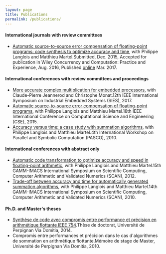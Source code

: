 ```yaml
---
layout: page
title: Publications
permalink: /publications/
---
```


<h4>International journals with review committees</h4>
<ul>
<li>
<span class="title"><a href="https://hal.archives-ouvertes.fr/hal-01236919">Automatic source-to-source error compensation of floating-point programs: code synthesis to optimize accuracy and time</a>,  </span><span class="authors">with Philippe Langlois and Matthieu Martel.</span><span class="conf">Submitted, Dec. 2015, Accepted for publication in Wiley Concurrency and Computation: Practice and Experience, Aug. 2016, Published <a href="http://dx.doi.org/10.1002/cpe.3953">online</a> Mar. 2017.</span>
</li>
</ul>

<h4>International conferences with review committees and proceedings</h4>
<ul>
<li>
<span class="title"><a href="https://hal.archives-ouvertes.fr/hal-01512760">More accurate complex multiplication for embedded processors</a>, </span><span class="authors">with Claude-Pierre Jeannerod and Christophe Monat.</span><span class="conf">12th IEEE International Symposium on Industrial Embedded Systems (SIES), 2017.</span>
</li>
<li>
<span class="title"><a href="https://hal.archives-ouvertes.fr/hal-01158399">Automatic source-to-source error compensation of floating-point programs</a>, </span><span class="authors">with Philippe Langlois and Matthieu Martel.</span><span class="conf">18th IEEE International Conference on Computational Science and Engineering (CSE), 2015.</span>
</li>
<li>
<span class="title"><a href="https://hal.archives-ouvertes.fr/hal-00477511">Accuracy versus time: a case study with summation algorithms</a>, </span><span class="authors">with Philippe Langlois and Matthieu Martel.</span><span class="conf">4th International Workshop on Parallel and Symbolic Computation (PASCO), 2010.</span>
</li>
</ul>

<h4>International conferences with abstract only</h4>
<ul>
<li>
<span class="title"><a href="https://hal.archives-ouvertes.fr/hal-00821667">Automatic code transformation to optimize accuracy and speed in floating-point arithmetic</a>, </span><span class="authors">with Philippe Langlois and Matthieu Martel.</span><span class="conf">15th GAMM-IMACS International Symposium on Scientific Computing, Computer Arithmetic and Validated Numerics (SCAN), 2012.</span>
</li>
<li>
<span class="title"><a href="https://hal.archives-ouvertes.fr/hal-00821668">Trade-off between accuracy and time for automatically generated summation algorithms</a>, </span><span class="authors">with Philippe Langlois and Matthieu Martel.</span><span class="conf">14th GAMM-IMACS International Symposium on Scientific Computing, Computer Arithmetic and Validated Numerics (SCAN), 2010.</span>
</li>
</ul>

<h4>Ph.D. and Master's theses</h4>
<ul>
<li>
<span class="title"><a href="https://tel.archives-ouvertes.fr/tel-01143824">Synthèse de code avec compromis entre performance et précision en arithmétique flottante IEEE 754</a>.</span><span class="conf">Thèse de doctorat, Université de Perpignan Via Domitia, 2014.</span>
</li>
<li>
<span class="title">Compromis entre performances et pr&eacute;cision dans le cas d'algorithmes de sommation en arithm&eacute;tique flottante.</span><span class="conf">Mémoire de stage de Master, Université de Perpignan Via Domitia, 2010.</span>
</li>
</ul>
